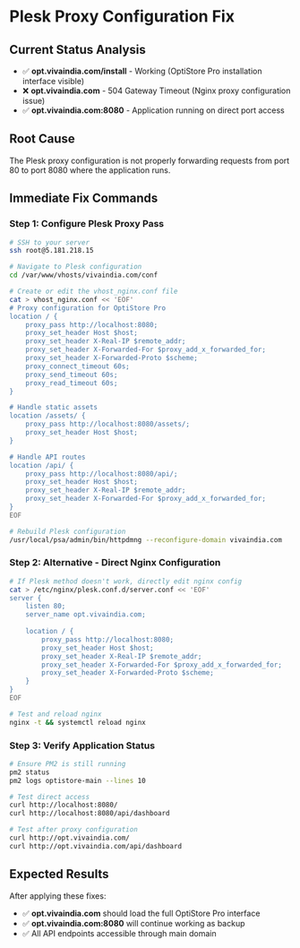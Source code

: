 # Plesk Proxy Configuration Fix

## Current Status Analysis
- ✅ **opt.vivaindia.com/install** - Working (OptiStore Pro installation interface visible)
- ❌ **opt.vivaindia.com** - 504 Gateway Timeout (Nginx proxy configuration issue)
- ✅ **opt.vivaindia.com:8080** - Application running on direct port access

## Root Cause
The Plesk proxy configuration is not properly forwarding requests from port 80 to port 8080 where the application runs.

## Immediate Fix Commands

### Step 1: Configure Plesk Proxy Pass
```bash
# SSH to your server
ssh root@5.181.218.15

# Navigate to Plesk configuration
cd /var/www/vhosts/vivaindia.com/conf

# Create or edit the vhost_nginx.conf file
cat > vhost_nginx.conf << 'EOF'
# Proxy configuration for OptiStore Pro
location / {
    proxy_pass http://localhost:8080;
    proxy_set_header Host $host;
    proxy_set_header X-Real-IP $remote_addr;
    proxy_set_header X-Forwarded-For $proxy_add_x_forwarded_for;
    proxy_set_header X-Forwarded-Proto $scheme;
    proxy_connect_timeout 60s;
    proxy_send_timeout 60s;
    proxy_read_timeout 60s;
}

# Handle static assets
location /assets/ {
    proxy_pass http://localhost:8080/assets/;
    proxy_set_header Host $host;
}

# Handle API routes
location /api/ {
    proxy_pass http://localhost:8080/api/;
    proxy_set_header Host $host;
    proxy_set_header X-Real-IP $remote_addr;
    proxy_set_header X-Forwarded-For $proxy_add_x_forwarded_for;
}
EOF

# Rebuild Plesk configuration
/usr/local/psa/admin/bin/httpdmng --reconfigure-domain vivaindia.com
```

### Step 2: Alternative - Direct Nginx Configuration
```bash
# If Plesk method doesn't work, directly edit nginx config
cat > /etc/nginx/plesk.conf.d/server.conf << 'EOF'
server {
    listen 80;
    server_name opt.vivaindia.com;
    
    location / {
        proxy_pass http://localhost:8080;
        proxy_set_header Host $host;
        proxy_set_header X-Real-IP $remote_addr;
        proxy_set_header X-Forwarded-For $proxy_add_x_forwarded_for;
        proxy_set_header X-Forwarded-Proto $scheme;
    }
}
EOF

# Test and reload nginx
nginx -t && systemctl reload nginx
```

### Step 3: Verify Application Status
```bash
# Ensure PM2 is still running
pm2 status
pm2 logs optistore-main --lines 10

# Test direct access
curl http://localhost:8080/
curl http://localhost:8080/api/dashboard

# Test after proxy configuration
curl http://opt.vivaindia.com/
curl http://opt.vivaindia.com/api/dashboard
```

## Expected Results
After applying these fixes:
- ✅ **opt.vivaindia.com** should load the full OptiStore Pro interface
- ✅ **opt.vivaindia.com:8080** will continue working as backup
- ✅ All API endpoints accessible through main domain